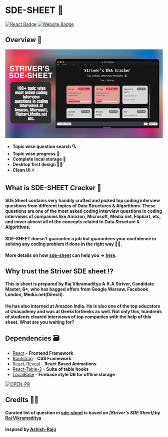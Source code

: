 # SDE-SHEET 🚀

[![React Badge](http://img.shields.io/badge/Powered%20By-React-blue?style=for-the-badge&logo=react)](https://reactjs.org/)
[![Website Badge](https://img.shields.io/badge/Visit-Now-green?style=for-the-badge&logo=vercel)](https://sdesheet.vercel.app/)

## Overview 👀

![](.gitres/cover.png)

- **Topic wise question search 🔍**
- **Topic wise progress 🧐**
- **Complete local storage 📂**
- **Desktop first design ✌🏻**
- **Clean UI ⚡**

## What is SDE-SHEET Cracker 🤔

#### SDE Sheet contains very handily crafted and picked top coding interview questions from different topics of Data Structures & Algorithms. These questions are one of the most asked coding interview questions in coding interviews of companies like Amazon, Microsoft, Media.net, Flipkart, etc, and cover almost all of the concepts related to Data Structure & Algorithms.

#### SDE-SHEET doesn't guarantee a job but guarantees your confidence in solving any coding problem if done in the right way 👍🏻.

#### More details on how [sde-sheet] can help you -> [here].



## Why trust the Striver SDE sheet ⁉️

#### This is sheet is prepared by Raj Vikramaditya A.K.A Striver, Candidate Master, 6*, who has bagged offers from Google Warsaw, Facebook London, Media.net(Directi).

#### He has also interned at Amazon India. He is also one of the top educators at Unacademy and was at GeeksforGeeks as well. Not only this, hundreds of students cleared interviews of top companies with the help of this sheet. What are you waiting for?

## Dependencies 🗃

- [React] - **Frontend Framework**
- [Bootstrap] - **CSS Framework**
- [React-Reveal] - **React Based Animations**
- [React-Table-2] - **Suite of table hooks**
- [LocalBase] - **Firebase style DB for offline storage**





[![OPEN-PR](https://img.shields.io/badge/Open%20For-PR-orange?style=for-the-badge&logo=github)](https://github.com/harshvardhansb/sedsheet)

## Credits 🙏🏻

#### Curated list of question in [sde-sheet] is based on _[Striver’s SDE Sheet]_ by [Raj Vikramaditya]
#### Inspired by [Ashish-Raju]

[here]: https://youtu.be/WNtzUR_MwUQ
[sde-sheet]: https://takeuforward.org/interviews/strivers-sde-sheet-top-coding-interview-problems/
[Raj Vikramaditya]: https://www.linkedin.com/in/rajarvp/
[localbase]: https://github.com/dannyconnell/localbase
[Ashish-Raju]: https://www.linkedin.com/in/asishraju/
[react-reveal]: https://www.react-reveal.com/
[bootstrap]: https://react-bootstrap.github.io/
[react]: https://reactjs.org/
[react-table-2]: https://react-bootstrap-table.github.io/react-bootstrap-table2/
